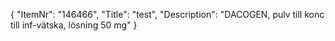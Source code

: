 {
  "ItemNr": "146466",
  "Title": "test",
  "Description": "DACOGEN, pulv till konc till inf-vätska, lösning 50 mg"
}